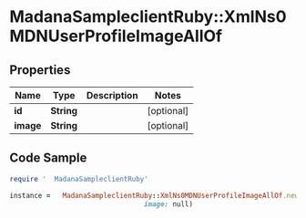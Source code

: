 #   MadanaSampleclientRuby::XmlNs0MDNUserProfileImageAllOf

## Properties

Name | Type | Description | Notes
------------ | ------------- | ------------- | -------------
**id** | **String** |  | [optional] 
**image** | **String** |  | [optional] 

## Code Sample

```ruby
require '  MadanaSampleclientRuby'

instance =   MadanaSampleclientRuby::XmlNs0MDNUserProfileImageAllOf.new(id: null,
                                 image: null)
```


